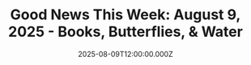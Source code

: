 ---
title: "Good News This Week: August 9, 2025 - Books, Butterflies, & Water"
date: 2025-08-09T12:00:00.000Z
category: Human Kindness
externalLink: "https://www.goodgoodgood.co/articles/good-news-this-week-august-9-2025"
image: ""
excerpt: "Your weekly roundup of the best good news worth celebrating...…"
---